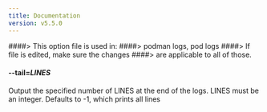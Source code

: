```yaml
---
title: Documentation
version: v5.5.0
---
```


####> This option file is used in:
####>   podman logs, pod logs
####> If file is edited, make sure the changes
####> are applicable to all of those.
#### **--tail**=*LINES*

Output the specified number of LINES at the end of the logs.  LINES must be an integer.  Defaults to -1,
which prints all lines
